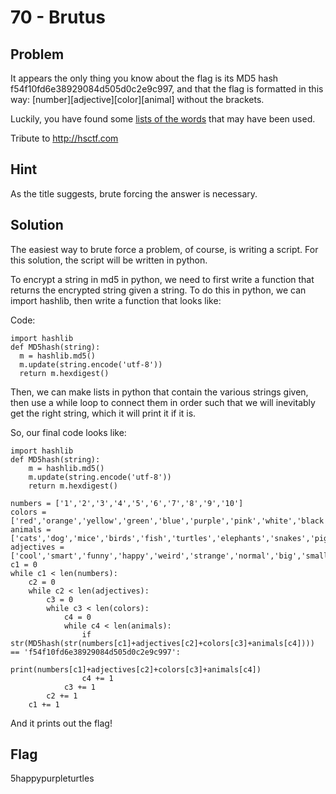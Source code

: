 # 70 - Brutus

## Problem

It appears the only thing you know about the flag is its MD5 hash f54f10fd6e38929084d505d0c2e9c997, and that the flag is formatted in this way: [number][adjective][color][animal] without the brackets.

Luckily, you have found some [lists of the words](http://www.easyctf.com/problem_data/brutus/brutus.zip) that may have been used. 

Tribute to http://hsctf.com

## Hint

As the title suggests, brute forcing the answer is necessary.

## Solution

The easiest way to brute force a problem, of course, is writing a script. For this solution, the script will be written in python.

To encrypt a string in md5 in python, we need to first write a function that returns the encrypted string given a string.
To do this in python, we can import hashlib, then write a function that looks like:

Code:

    import hashlib
    def MD5hash(string):
      m = hashlib.md5()
      m.update(string.encode('utf-8'))
      return m.hexdigest()

Then, we can make lists in python that contain the various strings given, then use a while loop to connect them in order such that we will inevitably get the right string, which it will print it if it is.

So, our final code looks like:

    import hashlib
    def MD5hash(string):
        m = hashlib.md5()
        m.update(string.encode('utf-8'))
        return m.hexdigest()
    
    numbers = ['1','2','3','4','5','6','7','8','9','10']
    colors = ['red','orange','yellow','green','blue','purple','pink','white','black']
    animals = ['cats','dog','mice','birds','fish','turtles','elephants','snakes','pigs','cows','goats']
    adjectives = ['cool','smart','funny','happy','weird','strange','normal','big','small','angry']
    c1 = 0
    while c1 < len(numbers):
        c2 = 0
        while c2 < len(adjectives):
            c3 = 0
            while c3 < len(colors):
                c4 = 0
                while c4 < len(animals):
                    if str(MD5hash(str(numbers[c1]+adjectives[c2]+colors[c3]+animals[c4]))) == 'f54f10fd6e38929084d505d0c2e9c997':
                        print(numbers[c1]+adjectives[c2]+colors[c3]+animals[c4])
                    c4 += 1
                c3 += 1
            c2 += 1
        c1 += 1

And it prints out the flag!

## Flag

5happypurpleturtles
